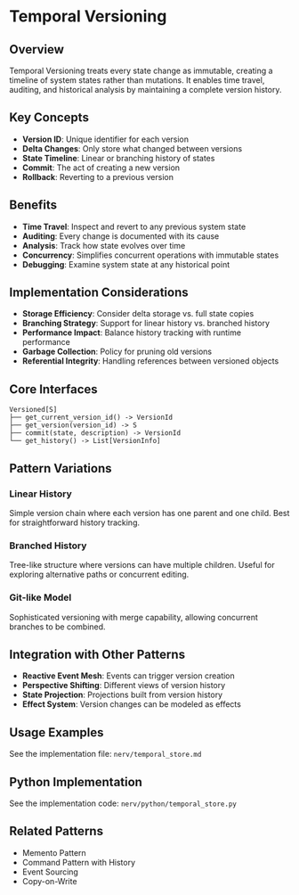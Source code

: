 # Temporal Versioning

## Overview

Temporal Versioning treats every state change as immutable, creating a timeline of system states rather than mutations. It enables time travel, auditing, and historical analysis by maintaining a complete version history.

## Key Concepts

- **Version ID**: Unique identifier for each version
- **Delta Changes**: Only store what changed between versions
- **State Timeline**: Linear or branching history of states
- **Commit**: The act of creating a new version
- **Rollback**: Reverting to a previous version

## Benefits

- **Time Travel**: Inspect and revert to any previous system state
- **Auditing**: Every change is documented with its cause
- **Analysis**: Track how state evolves over time
- **Concurrency**: Simplifies concurrent operations with immutable states
- **Debugging**: Examine system state at any historical point

## Implementation Considerations

- **Storage Efficiency**: Consider delta storage vs. full state copies
- **Branching Strategy**: Support for linear history vs. branched history
- **Performance Impact**: Balance history tracking with runtime performance
- **Garbage Collection**: Policy for pruning old versions
- **Referential Integrity**: Handling references between versioned objects

## Core Interfaces

```
Versioned[S]
├── get_current_version_id() -> VersionId
├── get_version(version_id) -> S
├── commit(state, description) -> VersionId
└── get_history() -> List[VersionInfo]
```

## Pattern Variations

### Linear History

Simple version chain where each version has one parent and one child. Best for straightforward history tracking.

### Branched History

Tree-like structure where versions can have multiple children. Useful for exploring alternative paths or concurrent editing.

### Git-like Model

Sophisticated versioning with merge capability, allowing concurrent branches to be combined.

## Integration with Other Patterns

- **Reactive Event Mesh**: Events can trigger version creation
- **Perspective Shifting**: Different views of version history
- **State Projection**: Projections built from version history
- **Effect System**: Version changes can be modeled as effects

## Usage Examples

See the implementation file: `nerv/temporal_store.md`

## Python Implementation

See the implementation code: `nerv/python/temporal_store.py`

## Related Patterns

- Memento Pattern
- Command Pattern with History
- Event Sourcing
- Copy-on-Write